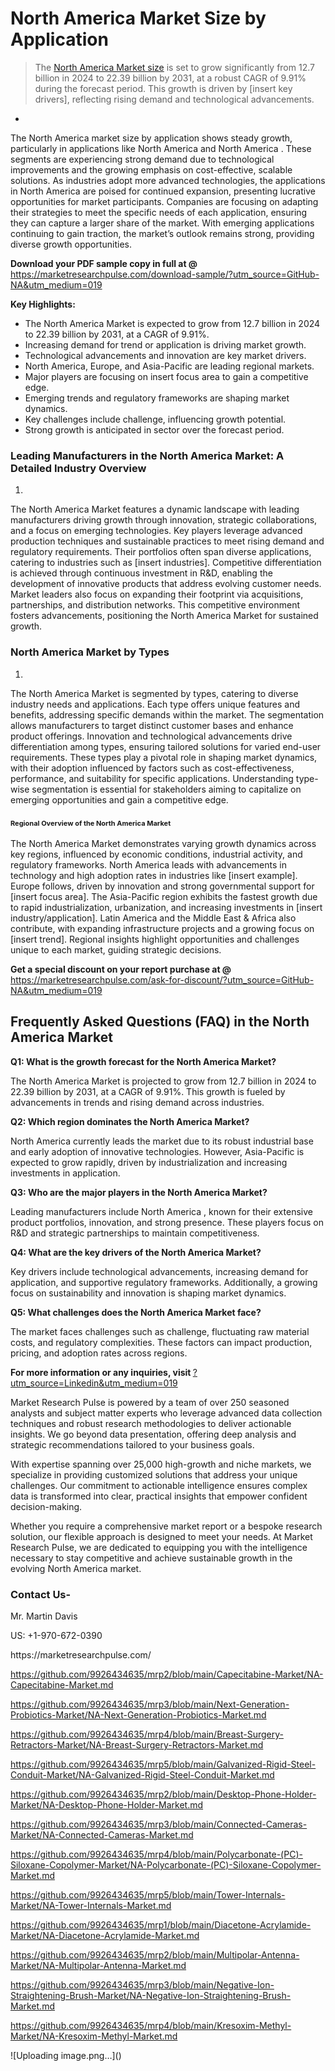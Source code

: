 <h1>North America  Market&nbsp;Size by Application</h1><blockquote><p>The <a href="https://marketresearchpulse.com/download-sample/?utm_source=GitHub-NA&amp;utm_medium=019">North America  Market size</a> is set to grow significantly from 12.7 billion in 2024 to 22.39 billion by 2031, at a robust CAGR of 9.91% during the forecast period. This growth is driven by [insert key drivers], reflecting rising demand and technological advancements.</p></blockquote><ul><li></li></ul><p>The North America  market size by application shows steady growth, particularly in applications like North America  and North America . These segments are experiencing strong demand due to technological improvements and the growing emphasis on cost-effective, scalable solutions. As industries adopt more advanced technologies, the applications in North America  are poised for continued expansion, presenting lucrative opportunities for market participants. Companies are focusing on adapting their strategies to meet the specific needs of each application, ensuring they can capture a larger share of the market. With emerging applications continuing to gain traction, the market’s outlook remains strong, providing diverse growth opportunities.</p><p><strong>Download your PDF sample copy in full at @ </strong><a href="https://marketresearchpulse.com/download-sample/?utm_source=GitHub-NA&amp;utm_medium=019">https://marketresearchpulse.com/download-sample/?utm_source=GitHub-NA&amp;utm_medium=019</a></p><p><strong>Key Highlights: </strong></p><ul><li>The North America  Market is expected to grow from 12.7 billion in 2024 to 22.39 billion by 2031, at a CAGR of 9.91%.</li><li>Increasing demand for trend or application is driving market growth.</li><li>Technological advancements and innovation are key market drivers.</li><li>North America, Europe, and Asia-Pacific are leading regional markets.</li><li>Major players are focusing on insert focus area to gain a competitive edge.</li><li>Emerging trends and regulatory frameworks are shaping market dynamics.</li><li>Key challenges include challenge, influencing growth potential.</li><li>Strong growth is anticipated in sector over the forecast period.</li></ul><h3>Leading Manufacturers in the North America  Market: A Detailed Industry Overview</h3><ol><li></li></ol><div class="flex max-w-full flex-col flex-grow"><div class="min-h-8 text-message flex w-full flex-col items-end gap-2 whitespace-normal break-words [.text-message+&amp;]:mt-5" dir="auto" data-message-author-role="assistant" data-message-id="fd8432e4-4910-450d-b182-61b7bfb0a01f" data-message-model-slug="gpt-4o"><div class="flex w-full flex-col gap-1 empty:hidden first:pt-[3px]"><div class="markdown prose w-full break-words dark:prose-invert light"><p>The North America  Market features a dynamic landscape with leading manufacturers driving growth through innovation, strategic collaborations, and a focus on emerging technologies. Key players leverage advanced production techniques and sustainable practices to meet rising demand and regulatory requirements. Their portfolios often span diverse applications, catering to industries such as [insert industries]. Competitive differentiation is achieved through continuous investment in R&amp;D, enabling the development of innovative products that address evolving customer needs. Market leaders also focus on expanding their footprint via acquisitions, partnerships, and distribution networks. This competitive environment fosters advancements, positioning the North America  Market for sustained growth.</p></div></div></div></div><h3>North America  Market by Types</h3><ol><li></li></ol><div class="flex max-w-full flex-col flex-grow"><div class="min-h-8 text-message flex w-full flex-col items-end gap-2 whitespace-normal break-words [.text-message+&amp;]:mt-5" dir="auto" data-message-author-role="assistant" data-message-id="084470be-0bb7-4664-bddf-5156b4f41249" data-message-model-slug="gpt-4o-mini"><div class="flex w-full flex-col gap-1 empty:hidden first:pt-[3px]"><div class="markdown prose w-full break-words dark:prose-invert light"><p>The North America  Market is segmented by types, catering to diverse industry needs and applications. Each type offers unique features and benefits, addressing specific demands within the market. The segmentation allows manufacturers to target distinct customer bases and enhance product offerings. Innovation and technological advancements drive differentiation among types, ensuring tailored solutions for varied end-user requirements. These types play a pivotal role in shaping market dynamics, with their adoption influenced by factors such as cost-effectiveness, performance, and suitability for specific applications. Understanding type-wise segmentation is essential for stakeholders aiming to capitalize on emerging opportunities and gain a competitive edge.</p></div></div></div></div><h3><span style="font-size: 11px;">Regional Overview of the North America  Market</span></h3><div class="flex max-w-full flex-col flex-grow"><div class="min-h-8 text-message flex w-full flex-col items-end gap-2 whitespace-normal break-words [.text-message+&amp;]:mt-5" dir="auto" data-message-author-role="assistant" data-message-id="e9038762-ce64-4e30-91c9-9bd413514231" data-message-model-slug="gpt-4o-mini"><div class="flex w-full flex-col gap-1 empty:hidden first:pt-[3px]"><div class="markdown prose w-full break-words dark:prose-invert light"><p>The North America  Market demonstrates varying growth dynamics across key regions, influenced by economic conditions, industrial activity, and regulatory frameworks. North America leads with advancements in technology and high adoption rates in industries like [insert example]. Europe follows, driven by innovation and strong governmental support for [insert focus area]. The Asia-Pacific region exhibits the fastest growth due to rapid industrialization, urbanization, and increasing investments in [insert industry/application]. Latin America and the Middle East &amp; Africa also contribute, with expanding infrastructure projects and a growing focus on [insert trend]. Regional insights highlight opportunities and challenges unique to each market, guiding strategic decisions.</p></div></div></div></div><p><strong>Get a special discount on your report purchase at @ </strong><a href="https://marketresearchpulse.com/ask-for-discount/?utm_source=GitHub-NA&amp;utm_medium=019">https://marketresearchpulse.com/ask-for-discount/?utm_source=GitHub-NA&amp;utm_medium=019</a></p><h2>Frequently Asked Questions (FAQ) in the North America  Market</h2><p><strong>Q1: What is the growth forecast for the North America  Market?</strong></p><p>The North America  Market is projected to grow from 12.7 billion in 2024 to 22.39 billion by 2031, at a CAGR of 9.91%. This growth is fueled by advancements in trends and rising demand across industries.</p><p><strong>Q2: Which region dominates the North America  Market?</strong></p><p>North America currently leads the market due to its robust industrial base and early adoption of innovative technologies. However, Asia-Pacific is expected to grow rapidly, driven by industrialization and increasing investments in application.</p><p><strong>Q3: Who are the major players in the North America  Market?</strong></p><p>Leading manufacturers include North America , known for their extensive product portfolios, innovation, and strong presence. These players focus on R&amp;D and strategic partnerships to maintain competitiveness.</p><p><strong>Q4: What are the key drivers of the North America  Market?</strong></p><p>Key drivers include technological advancements, increasing demand for application, and supportive regulatory frameworks. Additionally, a growing focus on sustainability and innovation is shaping market dynamics.</p><p><strong>Q5: What challenges does the North America  Market face?</strong></p><p>The market faces challenges such as challenge, fluctuating raw material costs, and regulatory complexities. These factors can impact production, pricing, and adoption rates across regions.</p><p><strong>For more information or any inquiries, visit&nbsp;</strong><a href="?utm_source=Linkedin&utm_medium=019">?utm_source=Linkedin&utm_medium=019</a></p><p>Market Research Pulse is powered by a team of over 250 seasoned analysts and subject matter experts who leverage advanced data collection techniques and robust research methodologies to deliver actionable insights. We go beyond data presentation, offering deep analysis and strategic recommendations tailored to your business goals.</p><p>With expertise spanning over 25,000 high-growth and niche markets, we specialize in providing customized solutions that address your unique challenges. Our commitment to actionable intelligence ensures complex data is transformed into clear, practical insights that empower confident decision-making.</p><p>Whether you require a comprehensive market report or a bespoke research solution, our flexible approach is designed to meet your needs. At Market Research Pulse, we are dedicated to equipping you with the intelligence necessary to stay competitive and achieve sustainable growth in the evolving North America  market.</p><h3><strong>Contact Us-</strong></h3><p>Mr. Martin Davis</p><p>US: +1-970-672-0390</p><p>https://marketresearchpulse.com/</p><p><a href="https://github.com/9926434635/mrp2/blob/main/Capecitabine-Market/NA-Capecitabine-Market.md">https://github.com/9926434635/mrp2/blob/main/Capecitabine-Market/NA-Capecitabine-Market.md</a></p><p><a href="https://github.com/9926434635/mrp3/blob/main/Next-Generation-Probiotics-Market/NA-Next-Generation-Probiotics-Market.md">https://github.com/9926434635/mrp3/blob/main/Next-Generation-Probiotics-Market/NA-Next-Generation-Probiotics-Market.md</a></p><p><a href="https://github.com/9926434635/mrp4/blob/main/Breast-Surgery-Retractors-Market/NA-Breast-Surgery-Retractors-Market.md">https://github.com/9926434635/mrp4/blob/main/Breast-Surgery-Retractors-Market/NA-Breast-Surgery-Retractors-Market.md</a></p><p><a href="https://github.com/9926434635/mrp5/blob/main/Galvanized-Rigid-Steel-Conduit-Market/NA-Galvanized-Rigid-Steel-Conduit-Market.md">https://github.com/9926434635/mrp5/blob/main/Galvanized-Rigid-Steel-Conduit-Market/NA-Galvanized-Rigid-Steel-Conduit-Market.md</a></p><p><a href="https://github.com/9926434635/mrp2/blob/main/Desktop-Phone-Holder-Market/NA-Desktop-Phone-Holder-Market.md">https://github.com/9926434635/mrp2/blob/main/Desktop-Phone-Holder-Market/NA-Desktop-Phone-Holder-Market.md</a></p><p><a href="https://github.com/9926434635/mrp3/blob/main/Connected-Cameras-Market/NA-Connected-Cameras-Market.md">https://github.com/9926434635/mrp3/blob/main/Connected-Cameras-Market/NA-Connected-Cameras-Market.md</a></p><p><a href="https://github.com/9926434635/mrp4/blob/main/Polycarbonate-(PC)-Siloxane-Copolymer-Market/NA-Polycarbonate-(PC)-Siloxane-Copolymer-Market.md">https://github.com/9926434635/mrp4/blob/main/Polycarbonate-(PC)-Siloxane-Copolymer-Market/NA-Polycarbonate-(PC)-Siloxane-Copolymer-Market.md</a></p><p><a href="https://github.com/9926434635/mrp5/blob/main/Tower-Internals-Market/NA-Tower-Internals-Market.md">https://github.com/9926434635/mrp5/blob/main/Tower-Internals-Market/NA-Tower-Internals-Market.md</a></p><p><a href="https://github.com/9926434635/mrp1/blob/main/Diacetone-Acrylamide-Market/NA-Diacetone-Acrylamide-Market.md">https://github.com/9926434635/mrp1/blob/main/Diacetone-Acrylamide-Market/NA-Diacetone-Acrylamide-Market.md</a></p><p><a href="https://github.com/9926434635/mrp2/blob/main/Multipolar-Antenna-Market/NA-Multipolar-Antenna-Market.md">https://github.com/9926434635/mrp2/blob/main/Multipolar-Antenna-Market/NA-Multipolar-Antenna-Market.md</a></p><p><a href="https://github.com/9926434635/mrp3/blob/main/Negative-Ion-Straightening-Brush-Market/NA-Negative-Ion-Straightening-Brush-Market.md">https://github.com/9926434635/mrp3/blob/main/Negative-Ion-Straightening-Brush-Market/NA-Negative-Ion-Straightening-Brush-Market.md</a></p><p><a href="https://github.com/9926434635/mrp4/blob/main/Kresoxim-Methyl-Market/NA-Kresoxim-Methyl-Market.md">https://github.com/9926434635/mrp4/blob/main/Kresoxim-Methyl-Market/NA-Kresoxim-Methyl-Market.md</a></p>
![Uploading image.png…]()
